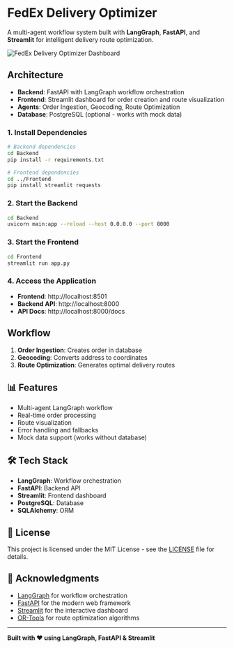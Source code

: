 #  FedEx Delivery Optimizer

A multi-agent workflow system built with **LangGraph**, **FastAPI**, and **Streamlit** for intelligent delivery route optimization.

![FedEx Delivery Optimizer Dashboard](https://via.placeholder.com/800x400/2563eb/ffffff?text=FedEx+Delivery+Optimizer+Dashboard)

##  Architecture

- **Backend**: FastAPI with LangGraph workflow orchestration
- **Frontend**: Streamlit dashboard for order creation and route visualization
- **Agents**: Order Ingestion, Geocoding, Route Optimization
- **Database**: PostgreSQL (optional - works with mock data)

### 1. Install Dependencies

```bash
# Backend dependencies
cd Backend
pip install -r requirements.txt

# Frontend dependencies
cd ../Frontend
pip install streamlit requests
```

### 2. Start the Backend

```bash
cd Backend
uvicorn main:app --reload --host 0.0.0.0 --port 8000
```

### 3. Start the Frontend

```bash
cd Frontend
streamlit run app.py
```

### 4. Access the Application

- **Frontend**: http://localhost:8501
- **Backend API**: http://localhost:8000
- **API Docs**: http://localhost:8000/docs

## Workflow

1. **Order Ingestion**: Creates order in database
2. **Geocoding**: Converts address to coordinates
3. **Route Optimization**: Generates optimal delivery routes

## 📊 Features

-  Multi-agent LangGraph workflow
-  Real-time order processing
-  Route visualization
-  Error handling and fallbacks
-  Mock data support (works without database)

## 🛠️ Tech Stack

- **LangGraph**: Workflow orchestration
- **FastAPI**: Backend API
- **Streamlit**: Frontend dashboard
- **PostgreSQL**: Database 
- **SQLAlchemy**: ORM




## 📄 License

This project is licensed under the MIT License - see the [LICENSE](LICENSE) file for details.

## 🙏 Acknowledgments

- [LangGraph](https://github.com/langchain-ai/langgraph) for workflow orchestration
- [FastAPI](https://fastapi.tiangolo.com/) for the modern web framework
- [Streamlit](https://streamlit.io/) for the interactive dashboard
- [OR-Tools](https://developers.google.com/optimization) for route optimization algorithms

---

**Built with ❤️ using LangGraph, FastAPI & Streamlit**
